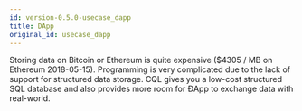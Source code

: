 ```yaml
---
id: version-0.5.0-usecase_dapp
title: DApp
original_id: usecase_dapp
---
```

Storing data on Bitcoin or Ethereum is quite expensive ($4305 / MB on Ethereum 2018-05-15). Programming is very complicated due to the lack of support for structured data storage. CQL gives you a low-cost structured SQL database and also provides more room for ĐApp to exchange data with real-world.